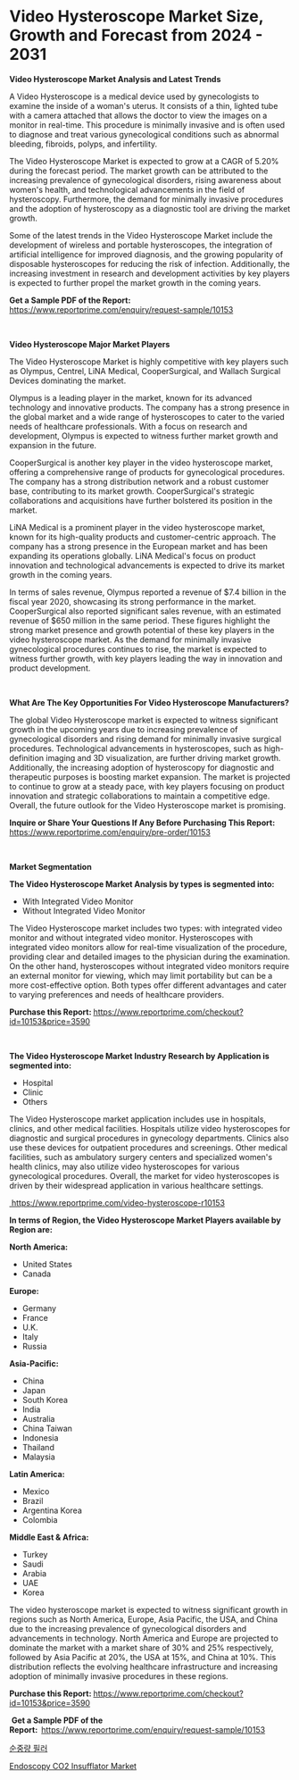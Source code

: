 <p><h1>Video Hysteroscope Market Size, Growth and Forecast from 2024 - 2031</h1></p><p><strong>Video Hysteroscope Market Analysis and Latest Trends</strong></p>
<p><p>A Video Hysteroscope is a medical device used by gynecologists to examine the inside of a woman's uterus. It consists of a thin, lighted tube with a camera attached that allows the doctor to view the images on a monitor in real-time. This procedure is minimally invasive and is often used to diagnose and treat various gynecological conditions such as abnormal bleeding, fibroids, polyps, and infertility.</p><p>The Video Hysteroscope Market is expected to grow at a CAGR of 5.20% during the forecast period. The market growth can be attributed to the increasing prevalence of gynecological disorders, rising awareness about women's health, and technological advancements in the field of hysteroscopy. Furthermore, the demand for minimally invasive procedures and the adoption of hysteroscopy as a diagnostic tool are driving the market growth.</p><p>Some of the latest trends in the Video Hysteroscope Market include the development of wireless and portable hysteroscopes, the integration of artificial intelligence for improved diagnosis, and the growing popularity of disposable hysteroscopes for reducing the risk of infection. Additionally, the increasing investment in research and development activities by key players is expected to further propel the market growth in the coming years.</p></p>
<p><strong>Get a Sample PDF of the Report:&nbsp;</strong> <a href="https://www.reportprime.com/enquiry/request-sample/10153">https://www.reportprime.com/enquiry/request-sample/10153</a></p>
<p>&nbsp;</p>
<p><strong>Video Hysteroscope Major Market Players</strong></p>
<p><p>The Video Hysteroscope Market is highly competitive with key players such as Olympus, Centrel, LiNA Medical, CooperSurgical, and Wallach Surgical Devices dominating the market. </p><p>Olympus is a leading player in the market, known for its advanced technology and innovative products. The company has a strong presence in the global market and a wide range of hysteroscopes to cater to the varied needs of healthcare professionals. With a focus on research and development, Olympus is expected to witness further market growth and expansion in the future.</p><p>CooperSurgical is another key player in the video hysteroscope market, offering a comprehensive range of products for gynecological procedures. The company has a strong distribution network and a robust customer base, contributing to its market growth. CooperSurgical's strategic collaborations and acquisitions have further bolstered its position in the market.</p><p>LiNA Medical is a prominent player in the video hysteroscope market, known for its high-quality products and customer-centric approach. The company has a strong presence in the European market and has been expanding its operations globally. LiNA Medical's focus on product innovation and technological advancements is expected to drive its market growth in the coming years.</p><p>In terms of sales revenue, Olympus reported a revenue of $7.4 billion in the fiscal year 2020, showcasing its strong performance in the market. CooperSurgical also reported significant sales revenue, with an estimated revenue of $650 million in the same period. These figures highlight the strong market presence and growth potential of these key players in the video hysteroscope market. As the demand for minimally invasive gynecological procedures continues to rise, the market is expected to witness further growth, with key players leading the way in innovation and product development.</p></p>
<p>&nbsp;</p>
<p><strong>What Are The Key Opportunities For Video Hysteroscope Manufacturers?</strong></p>
<p><p>The global Video Hysteroscope market is expected to witness significant growth in the upcoming years due to increasing prevalence of gynecological disorders and rising demand for minimally invasive surgical procedures. Technological advancements in hysteroscopes, such as high-definition imaging and 3D visualization, are further driving market growth. Additionally, the increasing adoption of hysteroscopy for diagnostic and therapeutic purposes is boosting market expansion. The market is projected to continue to grow at a steady pace, with key players focusing on product innovation and strategic collaborations to maintain a competitive edge. Overall, the future outlook for the Video Hysteroscope market is promising.</p></p>
<p><strong>Inquire or Share Your Questions If Any Before Purchasing This Report:</strong> <a href="https://www.reportprime.com/enquiry/pre-order/10153">https://www.reportprime.com/enquiry/pre-order/10153</a></p>
<p>&nbsp;</p>
<p><strong>Market Segmentation</strong></p>
<p><strong>The Video Hysteroscope Market Analysis by types is segmented into:</strong></p>
<p><ul><li>With Integrated Video Monitor</li><li>Without Integrated Video Monitor</li></ul></p>
<p><p>The Video Hysteroscope market includes two types: with integrated video monitor and without integrated video monitor. Hysteroscopes with integrated video monitors allow for real-time visualization of the procedure, providing clear and detailed images to the physician during the examination. On the other hand, hysteroscopes without integrated video monitors require an external monitor for viewing, which may limit portability but can be a more cost-effective option. Both types offer different advantages and cater to varying preferences and needs of healthcare providers.</p></p>
<p><strong>Purchase this Report:&nbsp;</strong><a href="https://www.reportprime.com/checkout?id=10153&price=3590">https://www.reportprime.com/checkout?id=10153&price=3590</a></p>
<p>&nbsp;</p>
<p><strong>The Video Hysteroscope Market Industry Research by Application is segmented into:</strong></p>
<p><ul><li>Hospital</li><li>Clinic</li><li>Others</li></ul></p>
<p><p>The Video Hysteroscope market application includes use in hospitals, clinics, and other medical facilities. Hospitals utilize video hysteroscopes for diagnostic and surgical procedures in gynecology departments. Clinics also use these devices for outpatient procedures and screenings. Other medical facilities, such as ambulatory surgery centers and specialized women's health clinics, may also utilize video hysteroscopes for various gynecological procedures. Overall, the market for video hysteroscopes is driven by their widespread application in various healthcare settings.</p></p>
<p><a href="https://www.reportprime.com/video-hysteroscope-r10153">&nbsp;https://www.reportprime.com/video-hysteroscope-r10153</a></p>
<p><strong>In terms of Region, the Video Hysteroscope Market Players available by Region are:</strong></p>
<p>
    <p> <strong> North America: </strong>
        <ul>
            <li>United States</li>
            <li>Canada</li>
        </ul>
        </p> 
    <p> <strong> Europe: </strong>
        <ul>
            <li>Germany</li>
            <li>France</li>
            <li>U.K.</li>
            <li>Italy</li>
            <li>Russia</li>
        </ul>
        </p> 
    <p> <strong> Asia-Pacific: </strong>
        <ul>
            <li>China</li>
            <li>Japan</li>
            <li>South Korea</li>
            <li>India</li>
            <li>Australia</li>
            <li>China Taiwan</li>
            <li>Indonesia</li>
            <li>Thailand</li>
            <li>Malaysia</li>
        </ul>
        </p> 
    <p> <strong> Latin America: </strong>
        <ul>
            <li>Mexico</li>
            <li>Brazil</li>
            <li>Argentina Korea</li>
            <li>Colombia</li>
        </ul>
        </p> 
    <p> <strong> Middle East & Africa: </strong>
        <ul>
            <li>Turkey</li>
            <li>Saudi</li>
            <li>Arabia</li>
            <li>UAE</li>
            <li>Korea</li>
        </ul>
    </p>
    </p>
<p><p>The video hysteroscope market is expected to witness significant growth in regions such as North America, Europe, Asia Pacific, the USA, and China due to the increasing prevalence of gynecological disorders and advancements in technology. North America and Europe are projected to dominate the market with a market share of 30% and 25% respectively, followed by Asia Pacific at 20%, the USA at 15%, and China at 10%. This distribution reflects the evolving healthcare infrastructure and increasing adoption of minimally invasive procedures in these regions.</p></p>
<p><strong>Purchase this Report: </strong><a href="https://www.reportprime.com/checkout?id=10153&price=3590">https://www.reportprime.com/checkout?id=10153&price=3590</a></p>
<p>&nbsp;<strong>Get a Sample PDF of the Report:&nbsp;&nbsp;</strong><a href="https://www.reportprime.com/enquiry/request-sample/10153">https://www.reportprime.com/enquiry/request-sample/10153</a></p>
<p><strong></strong></p>
<p><p><a href="https://github.com/lzrvbyqzftro57/Market-Research-Report-List-1/blob/main/331734021706.md">순중량 필러</a></p><p><a href="https://github.com/RoccoManning/Market-Research-Report-List-4/blob/main/endoscopy-co2-insufflator-market.md">Endoscopy CO2 Insufflator Market</a></p></p>